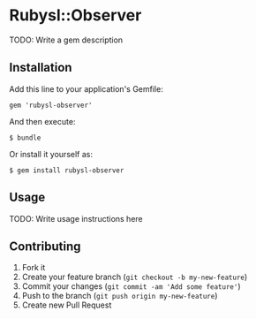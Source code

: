 # Rubysl::Observer

TODO: Write a gem description

## Installation

Add this line to your application's Gemfile:

    gem 'rubysl-observer'

And then execute:

    $ bundle

Or install it yourself as:

    $ gem install rubysl-observer

## Usage

TODO: Write usage instructions here

## Contributing

1. Fork it
2. Create your feature branch (`git checkout -b my-new-feature`)
3. Commit your changes (`git commit -am 'Add some feature'`)
4. Push to the branch (`git push origin my-new-feature`)
5. Create new Pull Request
